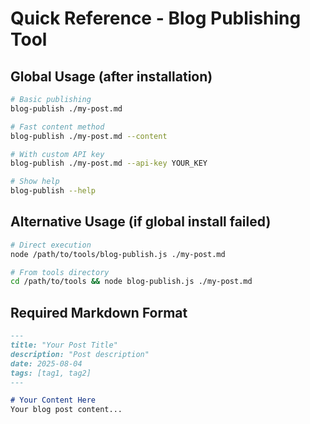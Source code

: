 # Quick Reference - Blog Publishing Tool

## Global Usage (after installation)
```bash
# Basic publishing
blog-publish ./my-post.md

# Fast content method
blog-publish ./my-post.md --content

# With custom API key
blog-publish ./my-post.md --api-key YOUR_KEY

# Show help
blog-publish --help
```

## Alternative Usage (if global install failed)
```bash
# Direct execution
node /path/to/tools/blog-publish.js ./my-post.md

# From tools directory
cd /path/to/tools && node blog-publish.js ./my-post.md
```

## Required Markdown Format
```markdown
---
title: "Your Post Title"
description: "Post description"
date: 2025-08-04
tags: [tag1, tag2]
---

# Your Content Here
Your blog post content...
```
